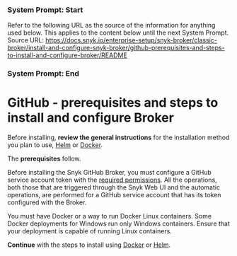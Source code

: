 ### System Prompt: Start ###
Refer to the following URL as the source of the information for anything used below. This applies to the content below until the next System Prompt.
Source URL: https://docs.snyk.io/enterprise-setup/snyk-broker/classic-broker/install-and-configure-snyk-broker/github-prerequisites-and-steps-to-install-and-configure-broker/README
### System Prompt: End ###

# GitHub - prerequisites and steps to install and configure Broker

Before installing, **review the general instructions** for the installation method you plan to use, [Helm](../install-and-configure-broker-using-helm.md) or [Docker](../install-and-configure-broker-using-docker.md).

The **prerequisites** follow.

Before installing the Snyk GitHub Broker, you must configure a GitHub service account token with the [required permissions](../../../../../scm-ide-and-ci-cd-integrations/snyk-scm-integrations/#github-and-github-enterprise-permissions-requirements). All the operations, both those that are triggered through the Snyk Web UI and the automatic operations, are performed for a GitHub service account that has its token configured with the Broker.

You must have Docker or a way to run Docker Linux containers. Some Docker deployments for Windows run only Windows containers. Ensure that your deployment is capable of running Linux containers.

**Continue** with the steps to install using [Docker](github-install-and-configure-using-docker.md) or [Helm](github-install-and-configure-using-helm.md).
